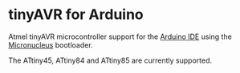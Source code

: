 # tinyAVR for Arduino

Atmel tinyAVR microcontroller support for the [Arduino IDE](https://www.arduino.cc/en/Main/Software) using the [Micronucleus](https://github.com/micronucleus/micronucleus) bootloader.

The ATtiny45, ATtiny84 and ATtiny85 are currently supported.
